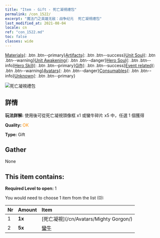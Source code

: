 ```yaml
---
title: "Item - Gift - 死亡凝視禮包"
permalink: /con_1522/
excerpt: "魔法门之英雄无敌：战争纪元  死亡凝視禮包"
last_modified_at: 2021-08-04
locale: cn
ref: "con_1522.md"
toc: false
classes: wide
---
```

 [Materials](/ItemsCN/){: .btn .btn--primary}[Artifacts](/ItemsCN/Artifacts/){: .btn .btn--success}[Unit Soul](/ItemsCN/UnitSoul/){: .btn .btn--warning}[Unit Awakening](/ItemsCN/UnitAwakening/){: .btn .btn--danger}[Hero Soul](/ItemsCN/HeroSoul/){: .btn .btn--info}[Hero Skill](/ItemsCN/HeroSkill/){: .btn .btn--primary}[Gift](/ItemsCN/Gift/){: .btn .btn--success}[Event related](/ItemsCN/Events/){: .btn .btn--warning}[Avatars](/ItemsCN/Avatars/){: .btn .btn--danger}[Consumables](/ItemsCN/Consumables/){: .btn .btn--info}[Unknown](/ItemsCN/Unknown/){: .btn .btn--primary}

 ![死亡凝視禮包](/images/t/i_907136.png)

## 詳情
 **玩法詳解:** 使用後可從死亡凝視頭像框 x1 或蠻牛碎片 x5 中，任選 1 個獲得

 **Quality:** <span style="color: #FF8C00">OK</span>

 **Type:** Gift

## Gather

  None

## This item contains:

 **Required Level to open:** 1

 You would need to choose 1 item from the list (0):

  | Nr | Amount |     Item    |
  |:---|:-------|:------------|
  | 1 |  **1x** | [死亡凝視](/cn/Avatars/Mighty Gorgon/) |  | 
  | 2 |  **5x** | [蠻牛](/cn/Items/unt_257/) |  | 
